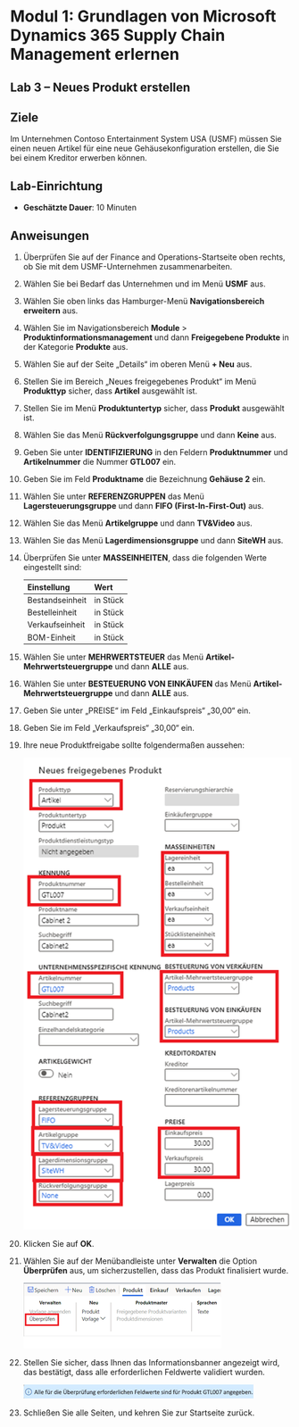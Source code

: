 ﻿---
lab:
    title: 'Lab 3: Produktangebot mit verschiedenen Größen und Farben erstellen'
    module: 'Modul 1: Grundlagen von Microsoft Dynamics 365 Supply Chain Management erlernen'
---

# Modul 1: Grundlagen von Microsoft Dynamics 365 Supply Chain Management erlernen

## Lab 3 – Neues Produkt erstellen

## Ziele

Im Unternehmen Contoso Entertainment System USA (USMF) müssen Sie einen neuen Artikel für eine neue Gehäusekonfiguration erstellen, die Sie bei einem Kreditor erwerben können.

## Lab-Einrichtung

   - **Geschätzte Dauer**: 10 Minuten

## Anweisungen

1. Überprüfen Sie auf der Finance and Operations-Startseite oben rechts, ob Sie mit dem USMF-Unternehmen zusammenarbeiten.

1. Wählen Sie bei Bedarf das Unternehmen und im Menü **USMF** aus.

1. Wählen Sie oben links das Hamburger-Menü **Navigationsbereich erweitern** aus.

1. Wählen Sie im Navigationsbereich **Module** > **Produktinformationsmanagement** und dann **Freigegebene Produkte** in der Kategorie **Produkte** aus.

1. Wählen Sie auf der Seite „Details“ im oberen Menü **+ Neu** aus.

1. Stellen Sie im Bereich „Neues freigegebenes Produkt“ im Menü **Produkttyp** sicher, dass **Artikel** ausgewählt ist.

1. Stellen Sie im Menü **Produktuntertyp** sicher, dass **Produkt** ausgewählt ist.

1. Wählen Sie das Menü **Rückverfolgungsgruppe** und dann **Keine** aus.

1. Geben Sie unter **IDENTIFIZIERUNG** in den Feldern **Produktnummer** und **Artikelnummer** die Nummer **GTL007** ein.

1. Geben Sie im Feld **Produktname** die Bezeichnung **Gehäuse 2** ein.

1. Wählen Sie unter **REFERENZGRUPPEN** das Menü **Lagersteuerungsgruppe** und dann **FIFO (First-In-First-Out)** aus.

1. Wählen Sie das Menü **Artikelgruppe** und dann **TV&Video** aus.

1. Wählen Sie das Menü **Lagerdimensionsgruppe** und dann **SiteWH** aus.

1. Überprüfen Sie unter **MASSEINHEITEN**, dass die folgenden Werte eingestellt sind:

    | **Einstellung**| **Wert**|
    | :--- | :--- |
    | Bestandseinheit| in Stück|
    | Bestelleinheit| in Stück|
    | Verkaufseinheit| in Stück|
    | BOM-Einheit| in Stück|

1. Wählen Sie unter **MEHRWERTSTEUER** das Menü **Artikel-Mehrwertsteuergruppe** und dann **ALLE** aus.

1. Wählen Sie unter **BESTEUERUNG VON EINKÄUFEN** das Menü **Artikel-Mehrwertsteuergruppe** und dann **ALLE** aus.

1. Geben Sie unter „PREISE“ im Feld „Einkaufspreis“ „30,00“ ein.

1. Geben Sie im Feld „Verkaufspreis“ „30,00“ ein.

1. Ihre neue Produktfreigabe sollte folgendermaßen aussehen:

    ![Bildschirmbild mit dem ausgefüllten Produktformular für neue Versionen](./media/lp1-m2-new-release-product.png)

1. Klicken Sie auf **OK**.

1. Wählen Sie auf der Menübandleiste unter **Verwalten** die Option **Überprüfen** aus, um sicherzustellen, dass das Produkt finalisiert wurde.

    ![Bildschirmbild mit der Menübandleiste mit hervorgehobener Überprüfung](./media/lp1-m2-validate-ribbon-bar.png)

1. Stellen Sie sicher, dass Ihnen das Informationsbanner angezeigt wird, das bestätigt, dass alle erforderlichen Feldwerte validiert wurden.

    ![Bildschirmbild der Benachrichtigung, dass alle erforderlichen Felder validiert wurden](./media/lp1-m2-confirmation-of-validation.png)

1. Schließen Sie alle Seiten, und kehren Sie zur Startseite zurück.
